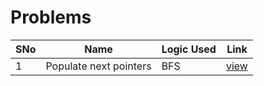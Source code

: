 # Problems

SNo | Name | Logic Used | Link |
----|------|------------|------|
1 | Populate next pointers | BFS | [view](populate_next_pointers.cpp)